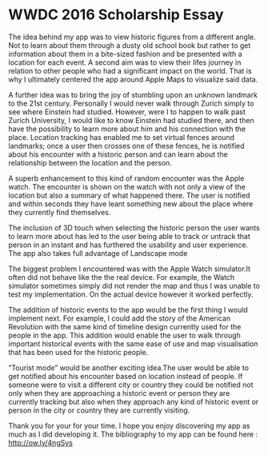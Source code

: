 # WWDC 2016 Scholarship Essay
The idea behind my app was to view historic figures from a different angle. Not to learn about them through a dusty old school book but rather to get information about them in a bite-sized fashion and be presented with a location for each event. A second  aim was to view their lifes journey in relation to other people who had a significant impact on the world. That is why I ultimately centered the app around Apple Maps to visualize said data.

A further idea was to bring the joy of stumbling upon an unknown landmark to the 21st century.  Personally I would never walk through Zurich simply to see where Einstein had studied. However, were I to happen to walk past Zurich University, I would like to know Einstein had studied there, and then have the possibility to learn more about him and his connection with the place. Location tracking has enabled me to set virtual fences around landmarks; once a user then crosses one of these fences, he is notified about his encounter with a historic person and can learn about the relationship between the location and the person.

A superb enhancement to this kind of random encounter was the Apple watch. The encounter is shown on the watch with not only a view of the location but also a summary of what happened there. The user is notified and within seconds they have leant something new about the place where they currently find themselves.

The inclusion of 3D touch when selecting the historic person the user wants to learn more about has led to the user being able to track or untrack that person in an instant and has furthered the usability and user experience.
The app also takes full advantage of Landscape mode

The biggest problem I encountered was with the Apple Watch simulator.It often did not behave like the the real device. For example, the Watch simulator sometimes simply did not render the map and thus I was unable to test my implementation. On the actual device however it worked perfectly. 

The addition of historic events to the app would be the first thing I would implement next. For example, I could add the story of the American Revolution with the same kind of timeline design currently used for the people in the app. This addition would enable the user to walk through important historical events with the same ease of use and map visualisation that has been used for the historic people.

“Tourist mode” would be another exciting idea.The user would be able to get notified about his encounter based on location instead of people. If someone were to visit a different city or country they could be notified not only when they are approaching a historic event or person they are currently tracking but also when they approach any kind of historic event or person in the city or country they are currently visiting.

Thank you for your for your time. I hope you enjoy discovering my app as much as I did developing it.
The bibliography to my app can be found here :
http://ow.ly/4ngSys

